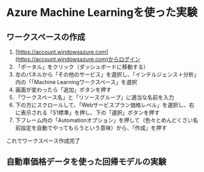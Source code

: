 # Azure Machine Learningを使った実験

## <a name="workspace">ワークスペースの作成</a>

1. [https://account.windowsazure.com](https://account.windowsazure.com)からログイン
1. 「ポータル」をクリック（ダッシュボードに移動する）
1. 左のパネルから「その他のサービス」を選択し、「インテルジェンス＋分析」内の「「Machine Learningワークスペース」を選択
1.  画面が変わったら「追加」ボタンを押す
1. 「ワークスペース名」と「リソースグループ」に適当な名前を入力
1. 下の方にスクロールして、「Webサービスプラン価格レベル」を選択し、右に表示される「S1標準」を押し、下の「選択」ボタンを押す
1. 下フレーム内の「Automationオプション」を押して（色々とめんどくさい名前設定を自動でやってもらうという意味）から、「作成」を押す

これでワークスペース作成完了

## <a name="regression">自動車価格データを使った回帰モデルの実験</a>
